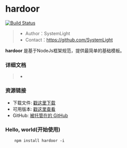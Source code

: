 # hardoor

[![Build Status](https://www.travis-ci.org/SystemLight/hardoor.svg?branch=master)](https://www.travis-ci.org/SystemLight/hardoor)

> * Author：SystemLight  
> * Contact：https://github.com/SystemLight

**hardoor** 是基于NodeJs框架规范，提供最简单的基础模板。

### 详细文档
> * 

### 资源链接

* 下载文件: [戳这里下载]()
* 可用版本: [戳这里查看]()
* GitHub: [被托管在的 GitHub]()

### Hello, world(开始使用)
```
    npm install hardoor -i
```
